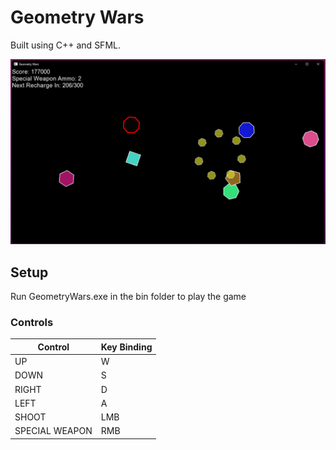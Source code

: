 # Geometry Wars

Built using C++ and SFML.

<img src="screenshots/geometry_wars1.png">


## Setup

Run GeometryWars.exe in the bin folder to play the game  

### Controls

|Control|Key Binding  |
|--|--|
|UP  | W |
|DOWN | S |
|RIGHT| D|
|LEFT| A|
|SHOOT| LMB |
|SPECIAL WEAPON| RMB |
